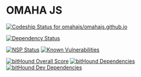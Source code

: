 OMAHA JS
========

[ ![Codeship Status for omahajs/omahajs.github.io](https://codeship.com/projects/f66a7670-6100-0134-e357-1e1ec2b80fe8/status?branch=site)](https://codeship.com/projects/174703)

[![Dependency Status](https://www.versioneye.com/user/projects/57d0cd0ec07f2e0042bf9b89/badge.svg?style=flat-square)](https://www.versioneye.com/user/projects/57d0cd0ec07f2e0042bf9b89)

[![NSP Status](https://nodesecurity.io/orgs/omaha-js/projects/1fb0aa9f-f25c-4229-a035-7f4eba7ed005/badge)](https://nodesecurity.io/orgs/omaha-js/projects/1fb0aa9f-f25c-4229-a035-7f4eba7ed005)
[![Known Vulnerabilities](https://snyk.io/test/github/omahajs/omahajs.github.io/badge.svg)](https://snyk.io/test/github/omahajs/omahajs.github.io)

[![bitHound Overall Score](https://www.bithound.io/github/omahajs/omahajs.github.io/badges/score.svg)](https://www.bithound.io/github/omahajs/omahajs.github.io)
[![bitHound Dependencies](https://www.bithound.io/github/omahajs/omahajs.github.io/badges/dependencies.svg)](https://www.bithound.io/github/omahajs/omahajs.github.io/site/dependencies/npm)
[![bitHound Dev Dependencies](https://www.bithound.io/github/omahajs/omahajs.github.io/badges/devDependencies.svg)](https://www.bithound.io/github/omahajs/omahajs.github.io/site/dependencies/npm)
